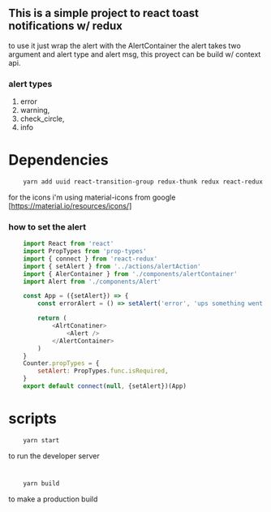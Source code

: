 ## This is a simple project to react toast notifications w/ redux

to use it just wrap the alert with the AlertContainer
the alert takes two argument and alert type and alert msg,
this proyect can be build w/ context api.

### alert types
1. error
2. warning,
3. check_circle,
4. info

# Dependencies
```bash
    yarn add uuid react-transition-group redux-thunk redux react-redux redux-devtools-extension
```
for the icons i'm using material-icons from google
[https://material.io/resources/icons/]


### how to set the alert 

```javascript
    import React from 'react'
    import PropTypes from 'prop-types'
    import { connect } from 'react-redux'
    import { setAlert } from '../actions/alertAction'
    import { AlerContainer } from './components/alertContainer'
    import Alert from './components/Alert'

    const App = ({setAlert}) => {
        const errorAlert = () => setAlert('error', 'ups something went wrong')

        return (
            <AlrtConatiner>
                <Alert />
            </AlertContainer>
        )
    }
    Counter.propTypes = {
        setAlert: PropTypes.func.isRequired,
    }
    export default connect(null, {setAlert})(App)
```

# scripts 
```bash
    yarn start      
```
to run the developer server
#
```bash
    yarn build
```
to make a production build


